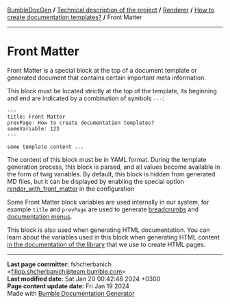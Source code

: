 [BumbleDocGen](../../../README.md) **/**
[Technical description of the project](../../readme.md) **/**
[Renderer](../readme.md) **/**
[How to create documentation templates?](readme.md) **/**
Front Matter

---


# Front Matter

Front Matter is a special block at the top of a document template or generated document that contains certain important meta information.

This block must be located strictly at the top of the template, its beginning and end are indicated by a combination of symbols `---`:

```twig
---
title: Front Matter
prevPage: How to create documentation templates?
someVariable: 123
---

some template content ...
```

The content of this block must be in YAML format.
During the template generation process, this block is parsed, and all values become available in the form of twig variables.
By default, this block is hidden from generated MD files, but it can be displayed by enabling the special option [render_with_front_matter](classes/Configuration.md#mrenderwithfrontmatter) in the configuration

Some Front Matter block variables are used internally in our system, for example `title` and `prevPage` are used to generate [breadcrumbs](/docs/tech/03_renderer/02_breadcrumbs.md) and [documentation menus](classes/DrawDocumentationMenu.md).

This block is also used when generating HTML documentation. You can learn about the variables used in this block when generating HTML content [in the documentation of the library](https://daux.io/Features/Front_Matter.html) that we use to create HTML pages.


---

**Last page committer:** fshcherbanich &lt;filipp.shcherbanich@team.bumble.com&gt;<br>**Last modified date:**   Sat Jan 20 00:42:48 2024 +0300<br>**Page content update date:** Fri Jan 19 2024<br>Made with [Bumble Documentation Generator](https://github.com/bumble-tech/bumble-doc-gen/blob/master/docs/README.md)